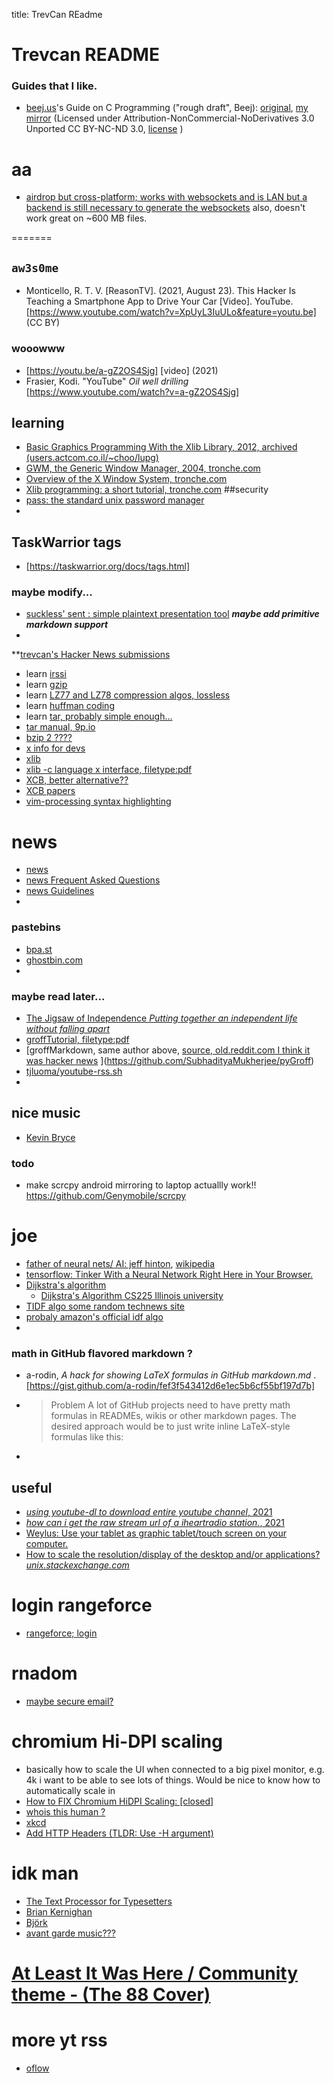 title: TrevCan REadme

# Trevcan README


### Guides that I like.

- [beej.us](https://beej.us)'s Guide on C Programming ("rough draft", Beej): [original](http://beej.us/guide/bgc/), [my mirror](/mirrors/bgc/website) (Licensed under Attribution-NonCommercial-NoDerivatives 3.0 Unported CC BY-NC-ND 3.0, [license](/mirrors/bgc/LICENSE.md) )



# aa
- [airdrop but cross-platform; works with websockets and is LAN but a backend is still necessary to generate the websockets](https://snapdrop.net/) also, doesn't work great on ~600 MB files.

<!--
You can use the [editor on GitHub](https://github.com/TrevCan/trevcan.github.io/edit/master/README.md) to maintain and preview the content for your website in Markdown files.

Whenever you commit to this repository, GitHub Pages will run [Jekyll](https://jekyllrb.com/) to rebuild the pages in your site, from the content in your Markdown files.

### Markdown

Markdown is a lightweight and easy-to-use syntax for styling your writing. It includes conventions for

```markdown
Syntax highlighted code block

# Header 1
## Header 2
### Header 3

- Bulleted
- List

1. Numbered
2. List

**Bold** and _Italic_ and `Code` text

[Link](url) and ![Image](src)
```

For more details see [GitHub Flavored Markdown](https://guides.github.com/features/mastering-markdown/).

### Jekyll Themes

Your Pages site will use the layout and styles from the Jekyll theme you have selected in your [repository settings](https://github.com/TrevCan/trevcan.github.io/settings/pages). The name of this theme is saved in the Jekyll `_config.yml` configuration file.

### Support or Contact

Having trouble with Pages? Check out our [documentation](https://docs.github.com/categories/github-pages-basics/) or [contact support](https://support.github.com/contact) and we’ll help you sort it out.



### AUR packages
 - `ddgr`
 - `duc`
 - `glmark2`
 - `libxft-bgra-git`
 - `linux-wifi-hotspot`
 - `logiops`
 - `minipro`
 - `networkmanager-dmenu-git`
 - `openboard`
 - `optimus-manager`
 - `pam-gnupg`
 - `selectdefaultapplication-git`
 - `srecord`
 - `steamcmd`
 - `taglib-git`
 - `tremc-git`
 - `wd719x-firmware`
 - `weylus`
 - `xwinwrap-git`


urls:
- AUR: name only, minipro, ascending, 50pp
- 	https://aur.archlinux.org/packages/?O=0&SeB=n&K=minipro&outdated=&SB=n&SO=a&PP=50&do_Search=Go
- AUR: name & desc, minipro, ascending, 50pp
- 	https://aur.archlinux.org/packages/?O=0&SeB=nd&K=minipro&outdated=&SB=n&SO=a&PP=50&do_Search=Go

https://aur.archlinux.org/packages/?O=0&SeB=n&K=
html keys=
	required:	?O=0
	search by: 	SeB=n (search by name only)
	keywords:	K=gvim (keyword=gvim)
-->

=======
## `aw3s0me`
- Monticello, R. T. V. [ReasonTV]. (2021, August 23). This Hacker Is Teaching a Smartphone App to Drive Your Car [Video]. YouTube. [https://www.youtube.com/watch?v=XpUyL3IuULo&feature=youtu.be] (CC BY)


### wooowww
 - [https://youtu.be/a-gZ2OS4Sjg] [video] (2021)
 - Frasier, Kodi. "YouTube" *Oil well drilling* [https://www.youtube.com/watch?v=a-gZ2OS4Sjg]


## learning
- [Basic Graphics Programming With the Xlib Library, 2012, archived (users.actcom.co.il/~choo/lupg) ](https://archive.is/8kKa)
- [GWM, the Generic Window Manager, 2004, tronche.com](https://tronche.com/gui/x/gwm/)
- [Overview of the X Window System, tronche.com](https://tronche.com/gui/x/xlib/introduction/overview.html)
- [Xlib programming: a short tutorial, tronche.com](https://tronche.com/gui/x/xlib-tutorial/)
##security
- [pass: the standard unix password manager](https://www.passwordstore.org/)
- 

## TaskWarrior tags
- [https://taskwarrior.org/docs/tags.html]

### maybe modify...
- [suckless' sent : simple plaintext presentation tool](https://tools.suckless.org/sent/) _**maybe add primitive markdown support**_
- 

**[trevcan's Hacker News submissions](https://news.ycombinator.com/submitted?id=trevcanhuman)

- learn [irssi](https://irssi.org/documentation/startup/)
- learn [gzip](https://en.wikipedia.org/wiki/Gzip)
- learn [LZ77 and LZ78 compression algos, lossless](https://en.wikipedia.org/wiki/LZ77_and_LZ78)
- learn [huffman coding](https://en.wikipedia.org/wiki/Huffman_coding)
- learn [tar, probably simple enough...](https://en.wikipedia.org/wiki/Tar_\(computing\)#External_links)
- [tar manual, 9p.io](https://9p.io/magic/man2html/1/tar)
- [bzip 2 ????](https://en.wikipedia.org/wiki/Bzip2)
- [x info for devs](https://www.x.org/wiki/DeveloperStart/)
- [xlib](https://en.wikipedia.org/wiki/Xlib)
- [xlib -c language x interface, filetype:pdf](http://www.xfree86.org/current/xlib.pdf)
- [XCB, better alternative??](https://xcb.freedesktop.org/)
- [XCB papers](https://xcb.freedesktop.org/Publications/)
- [vim-processing syntax highlighting ](https://github.com/sophacles/vim-processing)

# news
- [news](https://news.ycombinator.com/news) 
- [news Frequent Asked Questions](https://news.ycombinator.com/newsfaq.html)
- [news Guidelines](https://news.ycombinator.com/newsguidelines.html)
- 

### pastebins
- [bpa.st](https://bpa.st/)
- [ghostbin.com](https://ghostbin.com/)
- 


### maybe read later...
- [The Jigsaw of Independence *Putting together an independent life without falling apart*](https://tomcritchlow.com/2021/09/09/jigsaw/)
- [groffTutorial, filetype:pdf](https://github.com/SubhadityaMukherjee/groffTutorial/blob/master/groffTutorial.pdf)
- [groffMarkdown, same author above, [source, old.reddit.com I think it was hacker news](https://old.reddit.com/r/linux/comments/n2cc06/groff_with_wings/) ](https://github.com/SubhadityaMukherjee/pyGroff)
- [tjluoma/youtube-rss.sh](https://gist.github.com/tjluoma/fdbc63ceb78a2aecd3d638fd18b6ec6e)
- 

## nice music
- [Kevin Bryce](https://www.youtube.com/channel/UCKronkmoPSFic9zdAbdyUag)

### todo
- make scrcpy android mirroring to laptop actuallly work!! https://github.com/Genymobile/scrcpy

# joe
- [father of neural nets/ AI: jeff hinton](https://www.cs.toronto.edu/~hinton/), [wikipedia](https://en.wikipedia.org/wiki/Geoffrey_Hinton)
- [tensorflow: Tinker With a Neural Network Right Here in Your Browser.](https://playground.tensorflow.org/)
- [Dijkstra's algorithm](https://en.wikipedia.org/wiki/Dijkstra%27s_algorithm)
    - [Dijkstra's Algorithm CS225 Illinois university](https://courses.physics.illinois.edu/cs225/fa2021/resources/dijkstra/)
- [TIDF algo some random technews site](https://www.glassdoor.com/Interview/What-is-the-TFIDF-algorithm-QTN_4110589.htm)
- [probaly amazon's official idf algo](https://aws.amazon.com/marketplace/pp/prodview-yw4cvkljrukfm)
- 

### math in GitHub flavored markdown ?
- a-rodin, *A hack for showing LaTeX formulas in GitHub markdown.md* . [https://gist.github.com/a-rodin/fef3f543412d6e1ec5b6cf55bf197d7b]
- 	> Problem
	> A lot of GitHub projects need to have pretty math formulas in READMEs, wikis or other markdown pages. The desired approach would be to just write inline LaTeX-style formulas like this:
- 


## useful
- [*using youtube-dl to download entire youtube channel*, 2021](https://askubuntu.com/questions/856911/using-youtube-dl-to-download-entire-youtube-channel)
- [*how can i get the raw stream url of a iheartradio station.*, 2021](https://stackoverflow.com/questions/42043962/how-can-i-get-the-raw-stream-url-of-a-iheartradio-station/68795800#68795800)
- [Weylus: Use your tablet as graphic tablet/touch screen on your computer.](https://github.com/H-M-H/Weylus)
- [How to scale the resolution/display of the desktop and/or applications? *unix.stackexchange.com*](https://unix.stackexchange.com/questions/596887/how-to-scale-the-resolution-display-of-the-desktop-and-or-applications#596888)


# login rangeforce
- [rangeforce; login](http://portal.rangeforce.com/)



# rnadom
- [maybe secure email?](https://tutanota.com/)

# chromium Hi-DPI scaling
- basically how to scale the UI when connected to a big pixel monitor, e.g. 4k i want to be able to see lots of things. Would be nice to know how to automatically scale in 
- [How to FIX Chromium HiDPI Scaling: \[closed\] ](https://stackoverflow.com/questions/37935305/how-to-fix-chromium-hidpi-scaling)
- [whois this human ?](https://git.zx2c4.com/)
- [xkcd](https://xkcd.com/how-to/)
- [Add HTTP Headers (TLDR: Use -H argument)](https://catonmat.net/cookbooks/curl/add-http-headers)


# idk man
- [The Text Processor for Typesetters](https://troff.org/)
- [Brian Kernighan](https://en.wikipedia.org/wiki/Brian_Kernighan)
- [Björk](https://en.wikipedia.org/wiki/Bj%C3%B6rk)
- [avant garde music???](https://en.wikipedia.org/wiki/Avant-garde_music)

# [At Least It Was Here / Community theme - (The 88 Cover)](https://youtu.be/CkDLH2a9Yyo)

# more yt rss
- [oflow](https://stackoverflow.com/questions/64232403/rss-feed-for-youtube-channels)
